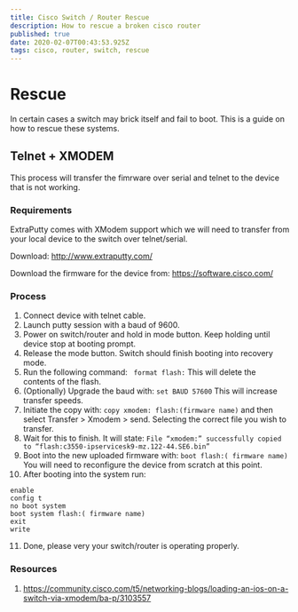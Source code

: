 ```yaml
---
title: Cisco Switch / Router Rescue
description: How to rescue a broken cisco router
published: true
date: 2020-02-07T00:43:53.925Z
tags: cisco, router, switch, rescue
---
```


# Rescue

In certain cases a switch may brick itself and fail to boot. This is a guide on how to rescue these systems.

## Telnet + XMODEM

This process will transfer the fimrware over serial and telnet to the device that is not working.

### Requirements

ExtraPutty comes with XModem support which we will need to transfer from your local device to the switch over telnet/serial.

Download: http://www.extraputty.com/

Download the firmware for the device from: https://software.cisco.com/

### Process
1. Connect device with telnet cable.
2. Launch putty session with a baud of 9600.
3. Power on switch/router and hold in mode button. Keep holding until device stop at booting prompt.
4. Release the mode button. Switch should finish booting into recovery mode.
5. Run the following command: ` format flash:` This will delete the contents of the flash.
6. (Optionally) Upgrade the baud with: `set BAUD 57600` This will increase transfer speeds.
7. Initiate the copy with: `copy xmodem: flash:(firmware name)` and then select Transfer > Xmodem > send. Selecting the correct file you wish to transfer.
8. Wait for this to finish. It will state: `File “xmodem:” successfully copied to “flash:c3550-ipservicesk9-mz.122-44.SE6.bin”`
9. Boot into the new uploaded firmware with: `boot flash:( firmware name)` You will need to reconfigure the device from scratch at this point.
10. After booting into the system run: 
```
enable
config t
no boot system
boot system flash:( firmware name)
exit
write
```
11. Done, please very your switch/router is operating properly.

### Resources

1. https://community.cisco.com/t5/networking-blogs/loading-an-ios-on-a-switch-via-xmodem/ba-p/3103557